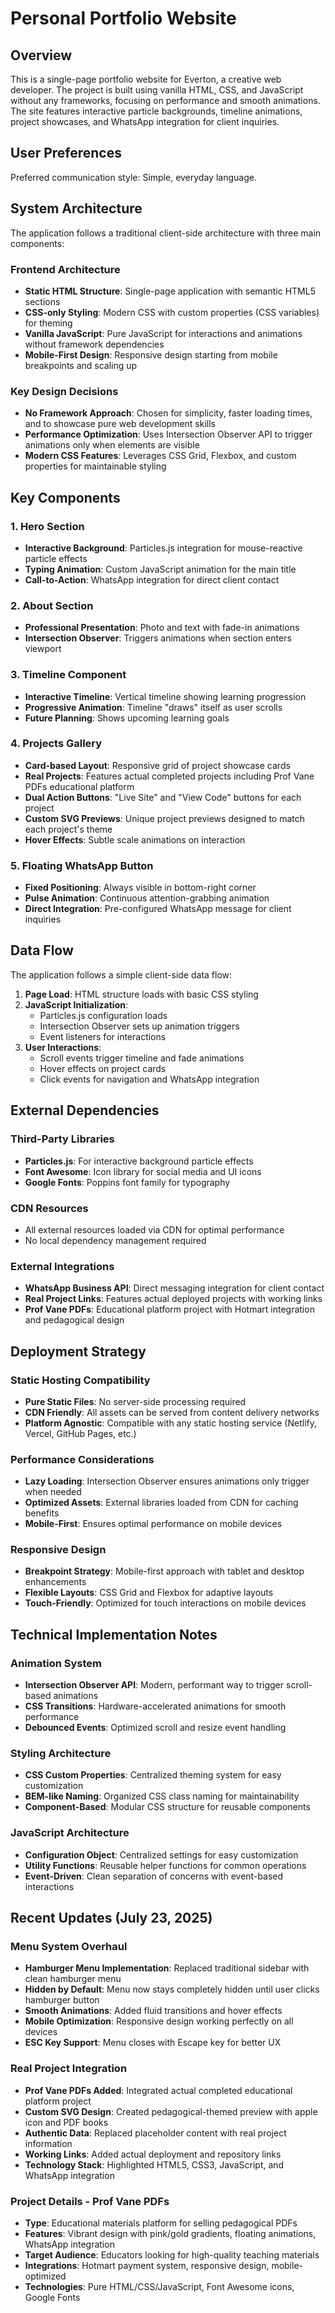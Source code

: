 # Personal Portfolio Website

## Overview

This is a single-page portfolio website for Everton, a creative web developer. The project is built using vanilla HTML, CSS, and JavaScript without any frameworks, focusing on performance and smooth animations. The site features interactive particle backgrounds, timeline animations, project showcases, and WhatsApp integration for client inquiries.

## User Preferences

Preferred communication style: Simple, everyday language.

## System Architecture

The application follows a traditional client-side architecture with three main components:

### Frontend Architecture
- **Static HTML Structure**: Single-page application with semantic HTML5 sections
- **CSS-only Styling**: Modern CSS with custom properties (CSS variables) for theming
- **Vanilla JavaScript**: Pure JavaScript for interactions and animations without framework dependencies
- **Mobile-First Design**: Responsive design starting from mobile breakpoints and scaling up

### Key Design Decisions
- **No Framework Approach**: Chosen for simplicity, faster loading times, and to showcase pure web development skills
- **Performance Optimization**: Uses Intersection Observer API to trigger animations only when elements are visible
- **Modern CSS Features**: Leverages CSS Grid, Flexbox, and custom properties for maintainable styling

## Key Components

### 1. Hero Section
- **Interactive Background**: Particles.js integration for mouse-reactive particle effects
- **Typing Animation**: Custom JavaScript animation for the main title
- **Call-to-Action**: WhatsApp integration for direct client contact

### 2. About Section
- **Professional Presentation**: Photo and text with fade-in animations
- **Intersection Observer**: Triggers animations when section enters viewport

### 3. Timeline Component
- **Interactive Timeline**: Vertical timeline showing learning progression
- **Progressive Animation**: Timeline "draws" itself as user scrolls
- **Future Planning**: Shows upcoming learning goals

### 4. Projects Gallery
- **Card-based Layout**: Responsive grid of project showcase cards
- **Real Projects**: Features actual completed projects including Prof Vane PDFs educational platform
- **Dual Action Buttons**: "Live Site" and "View Code" buttons for each project
- **Custom SVG Previews**: Unique project previews designed to match each project's theme
- **Hover Effects**: Subtle scale animations on interaction

### 5. Floating WhatsApp Button
- **Fixed Positioning**: Always visible in bottom-right corner
- **Pulse Animation**: Continuous attention-grabbing animation
- **Direct Integration**: Pre-configured WhatsApp message for client inquiries

## Data Flow

The application follows a simple client-side data flow:

1. **Page Load**: HTML structure loads with basic CSS styling
2. **JavaScript Initialization**: 
   - Particles.js configuration loads
   - Intersection Observer sets up animation triggers
   - Event listeners for interactions
3. **User Interactions**:
   - Scroll events trigger timeline and fade animations
   - Hover effects on project cards
   - Click events for navigation and WhatsApp integration

## External Dependencies

### Third-Party Libraries
- **Particles.js**: For interactive background particle effects
- **Font Awesome**: Icon library for social media and UI icons
- **Google Fonts**: Poppins font family for typography

### CDN Resources
- All external resources loaded via CDN for optimal performance
- No local dependency management required

### External Integrations
- **WhatsApp Business API**: Direct messaging integration for client contact
- **Real Project Links**: Features actual deployed projects with working links
- **Prof Vane PDFs**: Educational platform project with Hotmart integration and pedagogical design

## Deployment Strategy

### Static Hosting Compatibility
- **Pure Static Files**: No server-side processing required
- **CDN Friendly**: All assets can be served from content delivery networks
- **Platform Agnostic**: Compatible with any static hosting service (Netlify, Vercel, GitHub Pages, etc.)

### Performance Considerations
- **Lazy Loading**: Intersection Observer ensures animations only trigger when needed
- **Optimized Assets**: External libraries loaded from CDN for caching benefits
- **Mobile-First**: Ensures optimal performance on mobile devices

### Responsive Design
- **Breakpoint Strategy**: Mobile-first approach with tablet and desktop enhancements
- **Flexible Layouts**: CSS Grid and Flexbox for adaptive layouts
- **Touch-Friendly**: Optimized for touch interactions on mobile devices

## Technical Implementation Notes

### Animation System
- **Intersection Observer API**: Modern, performant way to trigger scroll-based animations
- **CSS Transitions**: Hardware-accelerated animations for smooth performance
- **Debounced Events**: Optimized scroll and resize event handling

### Styling Architecture
- **CSS Custom Properties**: Centralized theming system for easy customization
- **BEM-like Naming**: Organized CSS class naming for maintainability
- **Component-Based**: Modular CSS structure for reusable components

### JavaScript Architecture
- **Configuration Object**: Centralized settings for easy customization
- **Utility Functions**: Reusable helper functions for common operations
- **Event-Driven**: Clean separation of concerns with event-based interactions

## Recent Updates (July 23, 2025)

### Menu System Overhaul
- **Hamburger Menu Implementation**: Replaced traditional sidebar with clean hamburger menu
- **Hidden by Default**: Menu now stays completely hidden until user clicks hamburger button
- **Smooth Animations**: Added fluid transitions and hover effects
- **Mobile Optimization**: Responsive design working perfectly on all devices
- **ESC Key Support**: Menu closes with Escape key for better UX

### Real Project Integration
- **Prof Vane PDFs Added**: Integrated actual completed educational platform project
- **Custom SVG Design**: Created pedagogical-themed preview with apple icon and PDF books
- **Authentic Data**: Replaced placeholder content with real project information
- **Working Links**: Added actual deployment and repository links
- **Technology Stack**: Highlighted HTML5, CSS3, JavaScript, and WhatsApp integration

### Project Details - Prof Vane PDFs
- **Type**: Educational materials platform for selling pedagogical PDFs
- **Features**: Vibrant design with pink/gold gradients, floating animations, WhatsApp integration
- **Target Audience**: Educators looking for high-quality teaching materials
- **Integrations**: Hotmart payment system, responsive design, mobile-optimized
- **Technologies**: Pure HTML/CSS/JavaScript, Font Awesome icons, Google Fonts